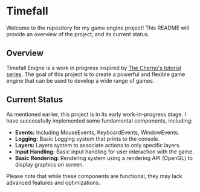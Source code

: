 # Timefall
Welcome to the repository for my game engine project! This README will provide an overview of the project, and its current status.

## Overview
 Timefall Enigne is a work in progress inspired by <a href="https://www.youtube.com/playlist?list=PLlrATfBNZ98dC-V-N3m0Go4deliWHPFwT">The Cherno's tutorial series</a>. The goal of this project is to create a powerful and flexible game engine that can be used to develop a wide range of games.

## Current Status
As mentioned earlier, this project is in its early work-in-progress stage. I have successfully implemented some fundamental components, including:

- **Events:** Including MouseEvents, KeyboardEvents, WindowEvents.
- **Logging:** Basic Logging system that prints to the console.
- **Layers:** Layers system to associate actions to only specific layers.
- **Input Handling:** Basic input handling for user interaction with the game.
- **Basic Rendering:** Rendering system using a rendering API (OpenGL) to display graphics on screen.

Please note that while these components are functional, they may lack advanced features and optimizations.
